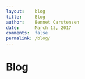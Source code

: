 ```yaml
---
layout:    blog
title:     Blog
author:    Bennet Carstensen
date:      March 13, 2017
comments:  false
permalink: /blog/
---
```


# Blog
